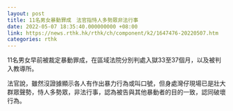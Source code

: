 ```yaml
---
layout: post
title: 11名男女暴動罪成　法官指恃人多勢眾非法行事
date: 2022-05-07 18:35:40.000000000 +08:00
link: https://news.rthk.hk/rthk/ch/component/k2/1647476-20220507.htm
categories: rthk
---
```


11名男女早前被裁定暴動罪成，在區域法院分別判處入獄33至37個月，以及被判入教導所。

法官說，雖然沒證據顯示各人有作出暴力行為或叫口號，但身處灣仔現場已是壯大群眾聲勢，恃人多勢眾，非法行事，認為被告與其他暴動者的目的一致，認同破壞行為。
